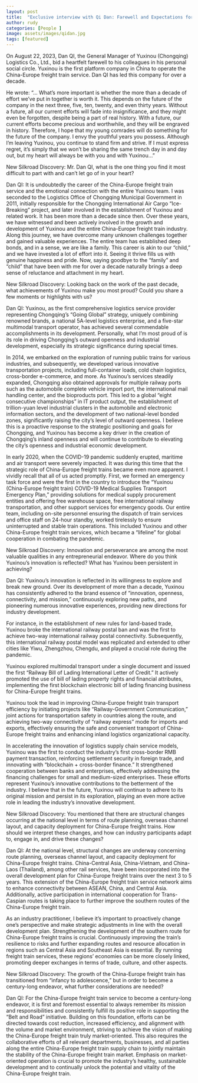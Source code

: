 ```yaml
---
layout: post
title:  "Exclusive interview with Qi Dan: Farewell and Expectations for the China-Europe Freight Train"
author: rudy
categories: [People ]
image: assets/images/qidan.jpg
tags: [featured]
---
```


On August 22, 2023, Dan QI, the General Manager of Yuxinou (Chongqing) Logistics Co., Ltd., bid a heartfelt farewell to his colleagues in his personal social circle. Yuxinou is the first platform company in China to operate the China-Europe freight train service. Dan QI has led this company for over a decade.

He wrote: “… What’s more important is whether the more than a decade of effort we’ve put in together is worth it. This depends on the future of the company in the next three, five, ten, twenty, and even thirty years. Without a future, all our current efforts will fade into insignificance, and they might even be forgotten, despite being a part of real history. With a future, our current efforts become precious and worthwhile, and they will be engraved in history. Therefore, I hope that my young comrades will do something for the future of the company. I envy the youthful years you possess. Although I’m leaving Yuxinou, you continue to stand firm and strive. If I must express regret, it’s simply that we won’t be sharing the same trench day in and day out, but my heart will always be with you and with Yuxinou…”

New Silkroad Discovery: Mr. Dan QI, what is the one thing you find it most difficult to part with and can’t let go of in your heart?

Dan QI: It is undoubtedly the career of the China-Europe freight train service and the emotional connection with the entire Yuxinou team. I was seconded to the Logistics Office of Chongqing Municipal Government in 2011, initially responsible for the Chongqing International Air Cargo “Ice-Breaking” project, and later involved in the establishment of Yuxinou and related work. It has been more than a decade since then. Over these years, we have witnessed and been actively involved in the growth and development of Yuxinou and the entire China-Europe freight train industry. Along this journey, we have overcome many unknown challenges together and gained valuable experiences. The entire team has established deep bonds, and in a sense, we are like a family. This career is akin to our “child,” and we have invested a lot of effort into it. Seeing it thrive fills us with genuine happiness and pride. Now, saying goodbye to the “family” and “child” that have been with me for over a decade naturally brings a deep sense of reluctance and attachment in my heart.

New Silkroad Discovery: Looking back on the work of the past decade, what achievements of Yuxinou make you most proud? Could you share a few moments or highlights with us?

Dan QI: Yuxinou, as the first comprehensive logistics service provider representing Chongqing’s “Going Global” strategy, uniquely combining renowned brands, a national 5A-level logistics enterprise, and a five-star multimodal transport operator, has achieved several commendable accomplishments in its development. Personally, what I’m most proud of is its role in driving Chongqing’s outward openness and industrial development, especially its strategic significance during special times.

In 2014, we embarked on the exploration of running public trains for various industries, and subsequently, we developed various innovative transportation projects, including full-container loads, cold chain logistics, cross-border e-commerce, and more. As Yuxinou’s services steadily expanded, Chongqing also obtained approvals for multiple railway ports such as the automobile complete vehicle import port, the international mail handling center, and the bioproducts port. This led to a global “eight consecutive championships” in IT product output, the establishment of trillion-yuan level industrial clusters in the automobile and electronic information sectors, and the development of two national-level bonded zones, significantly raising the city’s level of outward openness. I believe this is a proactive response to the strategic positioning and goals for Chongqing, and Yuxinou has become a key driver in the creation of Chongqing’s inland openness and will continue to contribute to elevating the city’s openness and industrial economic development.

In early 2020, when the COVID-19 pandemic suddenly erupted, maritime and air transport were severely impacted. It was during this time that the strategic role of China-Europe freight trains became even more apparent. I vividly recall that all of us acted promptly. First, we formed an emergency task force and were the first in the country to introduce the “Yuxinou (China-Europe freight train) COVID-19 Medical Supplies Transport Emergency Plan,” providing solutions for medical supply procurement entities and offering free warehouse space, free international railway transportation, and other support services for emergency goods. Our entire team, including on-site personnel ensuring the dispatch of train services and office staff on 24-hour standby, worked tirelessly to ensure uninterrupted and stable train operations. This included Yuxinou and other China-Europe freight train services, which became a “lifeline” for global cooperation in combating the pandemic.

New Silkroad Discovery: Innovation and perseverance are among the most valuable qualities in any entrepreneurial endeavor. Where do you think Yuxinou’s innovation is reflected? What has Yuxinou been persistent in achieving?

Dan QI: Yuxinou’s innovation is reflected in its willingness to explore and break new ground. Over its development of more than a decade, Yuxinou has consistently adhered to the brand essence of “innovation, openness, connectivity, and mission,” continuously exploring new paths, and pioneering numerous innovative experiences, providing new directions for industry development.

For instance, in the establishment of new rules for land-based trade, Yuxinou broke the international railway postal ban and was the first to achieve two-way international railway postal connectivity. Subsequently, this international railway postal model was replicated and extended to other cities like Yiwu, Zhengzhou, Chengdu, and played a crucial role during the pandemic.

Yuxinou explored multimodal transport under a single document and issued the first “Railway Bill of Lading International Letter of Credit.” It actively promoted the use of bill of lading property rights and financial attributes, implementing the first blockchain electronic bill of lading financing business for China-Europe freight trains.

Yuxinou took the lead in improving China-Europe freight train transport efficiency by initiating projects like “Railway-Government Communication,” joint actions for transportation safety in countries along the route, and achieving two-way connectivity of “railway express” mode for imports and exports, effectively ensuring the safe and convenient transport of China-Europe freight trains and enhancing inland logistics organizational capacity.

In accelerating the innovation of logistics supply chain service models, Yuxinou was the first to conduct the industry’s first cross-border RMB payment transaction, reinforcing settlement security in foreign trade, and innovating with “blockchain + cross-border finance.” It strengthened cooperation between banks and enterprises, effectively addressing the financing challenges for small and medium-sized enterprises. These efforts represent Yuxinou’s innovative contributions to the betterment of the industry. I believe that in the future, Yuxinou will continue to adhere to its original mission and persist in its exploration, playing an even more active role in leading the industry’s innovative development.

New Silkroad Discovery: You mentioned that there are structural changes occurring at the national level in terms of route planning, overseas channel layout, and capacity deployment for China-Europe freight trains. How should we interpret these changes, and how can industry participants adapt to, engage in, and drive these changes?

Dan QI: At the national level, structural changes are underway concerning route planning, overseas channel layout, and capacity deployment for China-Europe freight trains. China-Central Asia, China-Vietnam, and China-Laos (Thailand), among other rail services, have been incorporated into the overall development plan for China-Europe freight trains over the next 3 to 5 years. This extension of the China-Europe freight train service network aims to enhance connectivity between ASEAN, China, and Central Asia. Additionally, active participation in international cooperation for Trans-Caspian routes is taking place to further improve the southern routes of the China-Europe freight train.

As an industry practitioner, I believe it’s important to proactively change one’s perspective and make strategic adjustments in line with the overall development plan. Strengthening the development of the southern route for China-Europe freight trains is crucial. Continuously improving the train’s resilience to risks and further expanding routes and resource allocation in regions such as Central Asia and Southeast Asia is essential. By running freight train services, these regions’ economies can be more closely linked, promoting deeper exchanges in terms of trade, culture, and other aspects.

New Silkroad Discovery: The growth of the China-Europe freight train has transitioned from “infancy to adolescence,” but in order to become a century-long endeavor, what further considerations are needed?

Dan QI: For the China-Europe freight train service to become a century-long endeavor, it is first and foremost essential to always remember its mission and responsibilities and consistently fulfill its positive role in supporting the “Belt and Road” initiative. Building on this foundation, efforts can be directed towards cost reduction, increased efficiency, and alignment with the volume and market environment, striving to achieve the vision of making the China-Europe freight train truly market-oriented. This also requires the collaborative efforts of all relevant departments, businesses, and all parties along the entire China-Europe freight train supply chain to jointly maintain the stability of the China-Europe freight train market. Emphasis on market-oriented operation is crucial to promote the industry’s healthy, sustainable development and to continually unlock the potential and vitality of the China-Europe freight train.